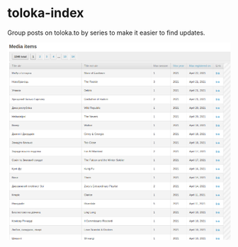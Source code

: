 # toloka-index

Group posts on toloka.to by series to make it easier to find updates.

![img.png](docs/img.png)
